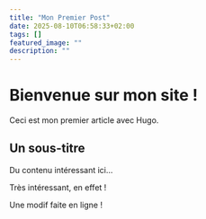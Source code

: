 ```yaml
---
title: "Mon Premier Post"
date: 2025-08-10T06:58:33+02:00
tags: []
featured_image: ""
description: ""
---
```


# Bienvenue sur mon site !

Ceci est mon premier article avec Hugo.

## Un sous-titre

Du contenu intéressant ici...

Très intéressant, en effet !

Une modif faite en ligne !
